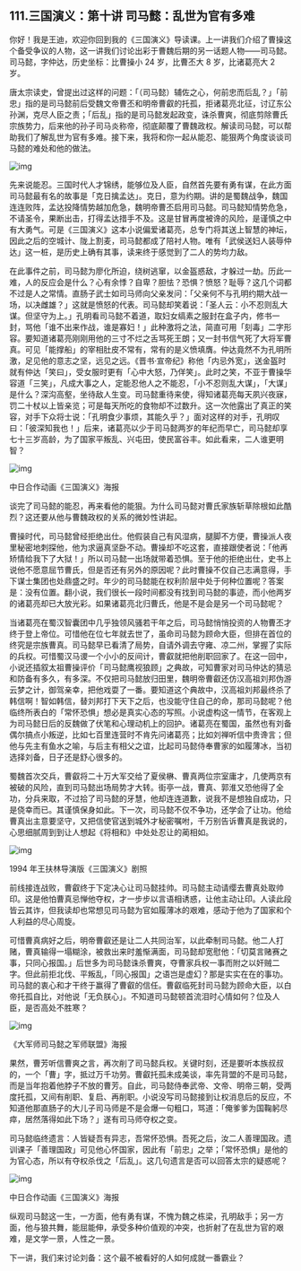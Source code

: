 ## 111.三国演义：第十讲 司马懿：乱世为官有多难
你好！我是王迪，欢迎你回到我的《三国演义》导读课。上一讲我们介绍了曹操这个备受争议的人物，这一讲我们讨论出彩于曹魏后期的另一话题人物——司马懿。司马懿，字仲达，历史坐标：比曹操小 24 岁，比曹丕大 8 岁，比诸葛亮大 2 岁。


唐太宗读史，曾提出过这样的问题：「（司马懿）辅佐之心，何前忠而后乱？」「前忠」指的是司马懿前后受魏文帝曹丕和明帝曹叡的托孤，拒诸葛亮北征，讨辽东公孙渊，克尽人臣之责；「后乱」指的是司马懿发起政变，诛杀曹爽，彻底剪除曹氏宗族势力，后来他的孙子司马炎称帝，彻底颠覆了曹魏政权。解读司马懿，可以帮助我们了解乱世为官有多难。接下来，我将和你一起从能忍、能狠两个角度谈谈司马懿的难处和他的做法。


![img](https://pic4.zhimg.com/v2-d63d782b523a7c4dcd48132d44004ea6.webp)

先来说能忍。三国时代人才锦绣，能够位及人臣，自然首先要有勇有谋，在此方面司马懿最有名的故事是「克日擒孟达」。克日，意为约期。讲的是蜀魏战争，魏国连连败阵，孟达投降情势越加危急，魏明帝曹丕启用司马懿。司马懿知情势危急，不请圣令，果断出击，打得孟达措手不及。这是甘冒再度被谗的风险，是谨慎之中有大勇气。可是《三国演义》这本小说偏爱诸葛亮，总专门将其送上智慧的神坛，因此之后的空城计、陇上割麦，司马懿都成了陪衬人物。唯有「武侯送妇人装辱仲达」这一桩，是历史上确有其事，读来终于感觉到了二人的势均力敌。


在此事件之前，司马懿为廖化所迫，绕树逃窜，以金盔惑敌，才躲过一劫。历此一难，人的反应会是什么？心有余悸？自卑？胆怯？恐惧？愤怒？耻辱？这几个词都不过是人之常情。直肠子武士如司马师向父亲发问：「父亲何不与孔明约期大战一场，以决雌雄？」这就是愤怒的代表。司马懿却笑着说：「圣人云：小不忍则乱大谋。但坚守为上。」孔明看司马懿不着道，取妇女缟素之服封在盒子内，修书一封，骂他「谁不出来作战，谁是寡妇！」此种激将之法，简直可用「刻毒」二字形容。要知道诸葛亮刚刚用他的三寸不烂之舌骂死王朗；又一封书信气死了大将军曹真。可见「能撑船」的宰相肚皮不常有，常有的是义愤填膺。仲达竟然不为孔明所激，足见他的意志之坚，远见之远。《晋书·宣帝纪》称他「内忌外宽」，送金盔时就有仲达「笑曰」，受女服时更有「心中大怒，乃佯笑」。此时之笑，不亚于曹操华容道「三笑」，凡成大事之人，定能忍他人之不能忍，「小不忍则乱大谋」，「大谋」是什么？深沟高壑，坐待敌人生变。司马懿重待来使，得知诸葛亮每天夙兴夜寐，罚二十杖以上皆亲览；可是每天所吃的食物却不过数升。这一次他露出了真正的笑容，对手下众将士说：「孔明食少事烦，其能久乎？」面对这样的对手，孔明叹曰：「彼深知我也！」后来，诸葛亮以少于司马懿两岁的年纪而早亡，司马懿却享七十三岁高龄，为了国家平叛乱、兴屯田，使民富谷丰。如此看来，二人谁更明智？


![img](https://pic1.zhimg.com/v2-24c230de2237f4051f20ce1e6f92aaf6.webp)

中日合作动画《三国演义》海报


谈完了司马懿的能忍，再来看他的能狠。为什么司马懿对曹氏家族斩草除根如此酷烈？这还要从他与曹魏政权的关系的微妙性讲起。


曹操时代，司马懿曾经拒绝出仕。他假装自己有风湿病，腿脚不方便，曹操派人夜里秘密地刺探他，他为求逼真坚卧不动。曹操却不吃这套，直接跟使者说：「他再矫情给我下了大狱！」所以司马懿一出场就带着恐惧。至于他的拒绝出仕，史书上说他不愿意屈节曹氏，但是否还有另外的原因呢？此时曹操不仅自己志满意得，手下谋士集团也处鼎盛之时。年少的司马懿能在权利阶层中处于何种位置呢？答案是：没有位置。翻小说，我们很长一段时间都没有找到司马懿的事迹，而小他两岁的诸葛亮却已大放光彩。如果诸葛亮北归曹氏，他是不是会是另一个司马懿呢？


当诸葛亮在蜀汉智囊团中几乎独领风骚若干年之后，司马懿悄悄投资的人物曹丕才终于登上帝位。可惜他在位七年就去世了，虽命司马懿为顾命大臣，但排在首位的终究是宗族曹真。司马懿早已看清了局势，自请外调去守雍、凉二州，掌握了实际的兵权。可惜蜀汉马谡一个小小的反间计，曹叡就把他削职回家了。在这一回中，小说还插叙太祖曹操评价「司马懿鹰视狼顾」之典故，可知曹家对司马仲达的猜忌和防备有多久，有多深。不仅把司马懿放归田里，魏明帝曹叡还仿汉高祖刘邦伪游云梦之计，御驾亲幸，把他戏耍了一番。要知道这个典故中，汉高祖刘邦最终杀了韩信啊！智如韩信，替刘邦打下天下之后，也没能守住自己的命，那司马懿呢？他临终所表白的「常怀恐惧」想必是真实心态的写照。小说虚构这一情节，在客观上为司马懿日后的反魏做了伏笔和心理动机上的回护。诸葛亮在蜀国，虽然也有刘备偶尔搞点小叛逆，比如七百里连营时不肯先问诸葛亮；比如刘禅听信中贵谗言；但他与先主有鱼水之喻，与后主有相父之谊，比起司马懿侍奉曹家的如履薄冰，当初选择刘备，日子还是舒心很多的。


蜀魏首次交兵，曹叡将二十万大军交给了夏侯楙、曹真两位宗室庸才，几使两京有被破的风险，直到司马懿出场局势才大转。街亭一战，曹真、郭淮又恐他得了全功，分兵来取，不过拾了司马懿的牙慧，他却连连道歉，说我不是想独自成功，只是侥幸而已。其谨慎保身如此。下一次，司马懿不仅不争功，还学会了让功。他给曹真出主意要坚守，又把信使官送到城外才秘密嘱咐，千万别告诉曹真是我说的，心思细腻周到到让人想起《将相和》中处处忍让的蔺相如。


![img](https://pic1.zhimg.com/v2-b1b965de93a7320c588e221e0d18ca0e.webp)

1994 年王扶林导演版《三国演义》剧照


前线接连战败，曹叡终于下定决心让司马懿挂帅。司马懿主动请缨去曹真处取帅印。这是他怕曹真忌惮他夺权，才一步步以言语相诱惑，让他主动让印。人读此段皆云其诈，但我读却也常想见司马懿为官如履薄冰的艰难，感动于他为了国家和个人利益的尽心周旋。


可惜曹真病好之后，明帝曹叡还是让二人共同治军，以此牵制司马懿。他二人打赌，曹真输得一塌糊涂，被救出来时羞惭满面，司马懿却宽慰他：「切莫言赌赛之事，只同心报国。」后世多为司马懿诛杀曹爽，夺曹家兵权一事而附之以奸贼二字。但此前拒北伐、平叛乱，「同心报国」之语岂是虚幻？那是实实在在的事功。司马懿的衷心和才干终于赢得了曹叡的信任。曹叡临死封司马懿为顾命大臣，以白帝托孤自比，对他说「无负朕心」。不知道司马懿顿首流泪时心情如何？位及人臣，是否高处不胜寒？


![img](https://pic1.zhimg.com/v2-b5f4cfe7af3e54aa1e77779debf2b414.webp)

《大军师司马懿之军师联盟》海报


果然，曹芳听信曹爽之言，再次削了司马懿兵权。关键时刻，还是要听本族叔叔的，一个「曹」字，抵过万千功劳。曹叡托孤未成美谈，率先背盟的不是司马懿，而是当年抱着他脖子不放的曹芳。自此，司马懿侍奉武帝、文帝、明帝三朝，受两度托孤，又间有削职、复启、再削职。小说没写司马懿接到让权消息后的反应，不知道他那直肠子的大儿子司马师是不是会爆一句粗口，骂道：「俺爹爹为国鞠躬尽瘁，居然落得如此下场？」遂有司马师夺权之变。


司马懿临终遗言：人皆疑吾有异志，吾常怀恐惧。吾死之后，汝二人善理国政。遗训课子「善理国政」可见他心怀国家，因此有「前忠」之举；「常怀恐惧」是他的为官心态，所以有夺权杀伐之「后乱」。这几句遗言是否可以回答太宗的疑惑呢？


![img](https://pic4.zhimg.com/v2-ec269ea3db6afe602b12f21bf273e058.webp)

中日合作动画《三国演义》海报


纵观司马懿这一生，一方面，他有勇有谋，不愧为魏之栋梁，孔明敌手；另一方面，他与狼共舞，能屈能伸，承受多种价值观的冲突，也折射了在乱世为官的艰难，是文学一景，人性之一景。


下一讲，我们来讨论刘备：这个最不被看好的人如何成就一番霸业？

